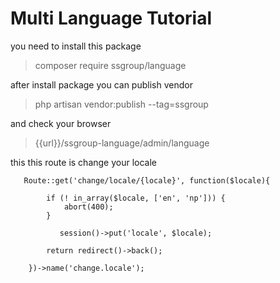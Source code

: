 # Multi Language Tutorial

you need to install this package
> composer require ssgroup/language

after install package you can publish vendor
> php artisan vendor:publish --tag=ssgroup

and check your browser
> {{url}}/ssgroup-language/admin/language

this this route is change your locale 

```
   Route::get('change/locale/{locale}', function($locale){

        if (! in_array($locale, ['en', 'np'])) {
            abort(400);
        }

           session()->put('locale', $locale);

        return redirect()->back();

    })->name('change.locale');
```
